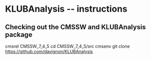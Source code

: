 # KLUBAnalysis -- instructions

## Checking out the CMSSW and KLUBAnalysis package
cmsrel CMSSW_7_4_5
cd CMSSW_7_4_5/src
cmsenv
git clone https://github.com/davignon/KLUBAnalysis


